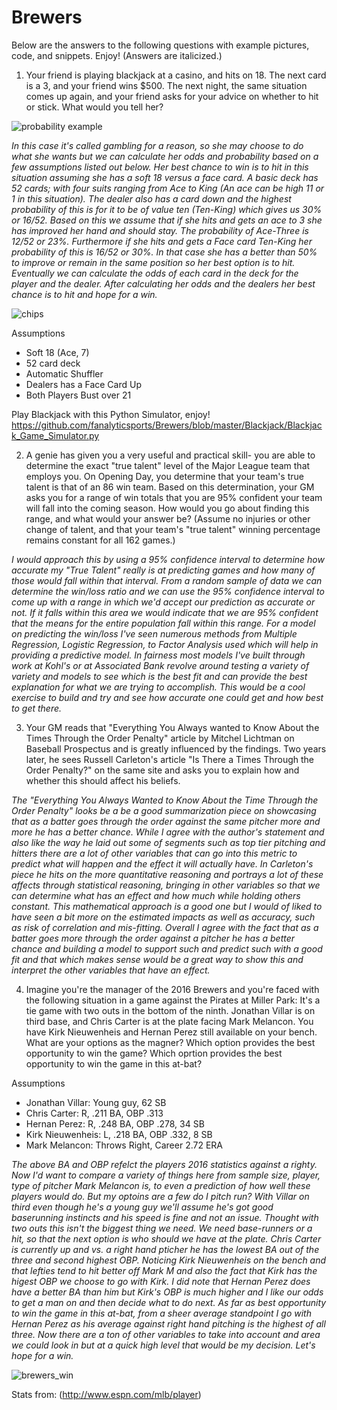# Brewers 

Below are the answers to the following questions with example pictures, code, and snippets. Enjoy! (Answers are italicized.) 

1. Your friend is playing blackjack at a casino, and hits on 18. The next card is a 3, and your friend wins $500. The next night, the same situation comes up again, and your friend asks for your advice on whether to hit or stick. What would you tell her?  

![probability example](https://user-images.githubusercontent.com/29721433/30500242-0ef945b6-9a23-11e7-9efa-04bb36ff1736.JPG)

*In this case it's called gambling for a reason, so she may choose to do what she wants but we can calculate her odds and probability based on a few assumptions listed out below. Her best chance to win is to hit in this situation assuming she has a soft 18 versus a face card. A basic deck has 52 cards; with four suits ranging from Ace to King (An ace can be high 11 or 1 in this situation). The dealer also has a card down and the highest probability of this is for it to be of value ten (Ten-King) which gives us 30% or 16/52. Based on this we assume that if she hits and gets an ace to 3 she has improved her hand and should stay. The probability of Ace-Three is 12/52 or 23%. Furthermore if she hits and gets a Face card Ten-King her probability of this is 16/52 or 30%. In that case she has a better than 50% to improve or remain in the same position so her best option is to hit. Eventually we can calculate the odds of each card in the deck for the player and the dealer.  After calculating her odds and the dealers her best chance is to hit and hope for a win.* 

![chips](https://user-images.githubusercontent.com/29721433/30500403-ba812020-9a23-11e7-9f16-5c883327b9d9.png)

Assumptions 

* Soft 18 (Ace, 7) 
* 52 card deck 
* Automatic Shuffler
* Dealers has a Face Card Up 
* Both Players Bust over 21   

Play Blackjack with this Python Simulator, enjoy! https://github.com/fanalyticsports/Brewers/blob/master/Blackjack/Blackjack_Game_Simulator.py

2. A genie has given you a very useful and practical skill- you are able to determine the exact "true talent" level of the Major League team that employs you. On Opening Day, you determine that your team's true talent is that of an 86 win team. Based on this determination, your GM asks you for a range of win totals that you are 95% confident your team will fall into the coming season. How would you go about finding this range, and what would your answer be? (Assume no injuries or other change of talent, and that your team's "true talent" winning percentage remains constant for all 162 games.)  

*I would approach this by using a 95% confidence interval to determine how accurate my "True Talent" really is at predicting games and how many of those would fall within that interval. From a random sample of data we can determine the win/loss ratio and we can use the 95% confidence interval to come up with a range in which we'd accept our prediction as accurate or not. If it falls within this area we would indicate that we are 95% confident that the means for the entire population fall within this range. For a model on predicting the win/loss I've seen numerous methods from Multiple Regression, Logistic Regression, to Factor Analysis used which will help in providing a predictive model. In fairness most models I've built through work at Kohl's or at Associated Bank revolve around testing a variety of variety and models to see which is the best fit and can provide the best explanation for what we are trying to accomplish. This would be a cool exercise to build and try and see how accurate one could get and how best to get there.* 

3. Your GM reads that "Everything You Always wanted to Know About the Times Through the Order Penalty" article by Mitchel Lichtman on Baseball Prospectus and is greatly influenced by the findings. Two years later, he sees Russell Carleton's article "Is There a Times Through the Order Penalty?" on the same site and asks you to explain how and whether this should affect his beliefs. 

*The "Everything You Always Wanted to Know About the Time Through the Order Penalty" looks be a be a good summarization piece on showcasing that as a batter goes through the order against the same pitcher more and more he has a better chance. While I agree with the author's statement and also like the way he laid out some of segments such as top tier pitching and hitters there are a lot of other variables that can go into this metric to predict what will happen and the effect it will actually have. In Carleton's piece he hits on the more quantitative reasoning and portrays a lot of these affects through statistical reasoning, bringing in other variables so that we can determine what has an effect and how much while holding others constant. This mathematical approach is a good one but I would of liked to have seen a bit more on the estimated impacts as well as accuracy, such as risk of correlation and mis-fitting. Overall I agree with the fact that as a batter goes more through the order against a pitcher he has a better chance and building a model to support such and predict such with a good fit and that which makes sense would be a great way to show this and interpret the other variables that have an effect.*  

4. Imagine you're the manager of the 2016 Brewers and you're faced with the following situation in a game against the Pirates at Miller Park:  It's a tie game with two outs in the bottom of the ninth. Jonathan Villar is on third base, and Chris Carter is at the plate facing Mark Melancon. You have Kirk Nieuwenheis and Hernan Perez still available on your bench. What are your options as the magner? Which option provides the best opportunity to win the game? Which oprtion provides the best opportunity to win the game in this at-bat?  

Assumptions

* Jonathan Villar: Young guy, 62 SB
* Chris Carter: R, .211 BA, OBP .313
* Hernan Perez: R, .248 BA, OBP .278, 34 SB
* Kirk Nieuwenheis: L, .218 BA, OBP .332, 8 SB
* Mark Melancon: Throws Right, Career 2.72 ERA

*The above BA and OBP refelct the players 2016 statistics against a righty. Now I'd want to compare a variety of things here from sample size, player, type of pitcher Mark Melancon is, to even a prediction of how well these players would do. But my optoins are a few do I pitch run? With Villar on third even though he's a young guy we'll assume he's got good baserunning instincts and his speed is fine and not an issue. Thought with two outs this isn't the biggest thing we need. We need base-runners or a hit, so that the next option is who should we have at the plate. Chris Carter is currently up and vs. a right hand pticher he has the lowest BA out of the three and second highest OBP. Noticing Kirk Nieuwenheis on the bench and that lefties tend to hit better off Mark M and also the fact that Kirk has the higest OBP we choose to go with Kirk. I did note that Hernan Perez does have a better BA than him but Kirk's OBP is much higher and I like our odds to get a man on and then decide what to do next. As far as best opportunity to win the game in this at-bat, from a sheer average standpoint I go with Hernan Perez as his average against right hand pitching is the highest of all three. Now there are a ton of other variables to take into account and area we could look in but at a quick high level that would be my decision. Let's hope for a win.*   

![brewers_win](https://user-images.githubusercontent.com/29721433/30500646-ef7a21c2-9a24-11e7-8191-92c0230c77b9.jpg)

Stats from: (http://www.espn.com/mlb/player)









